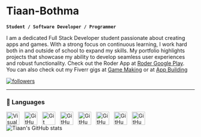 # Tiaan-Bothma

**`Student / Software Developer / Programmer`**

I am a dedicated Full Stack Developer student passionate about creating apps and games. With a strong focus on continuous learning, I work hard both in and outside of school to expand my skills. My portfolio highlights projects that showcase my ability to develop seamless user experiences and robust functionality. Check out the Roder App at [Roder Google Play](https://play.google.com/store/apps/details?id=com.tb.roder). You can also check out my Fiverr gigs at [Game Making](https://www.fiverr.com/s/bWDdE1) or at [App Building](https://www.fiverr.com/s/z68W0g)

<p align="left">
  <a href="https://www.instagram.com/roderbiker/?igshid=MzNlNGNkZWQ4Mg%3D%3D">
    <img alt="followers" title="Follow me on Instagram" src="https://img.shields.io/badge/Instagram-Follow-E1306C?style=for-the-badge&logo=Instagram"/></a>


---

### 🔧 Languages

<img align="left" alt="Visual Studio Code" width="35px" src="https://cdn.jsdelivr.net/gh/devicons/devicon/icons/vscode/vscode-original.svg" style="padding-right:10px;" />
<img align="left" alt="GitHub" width="35px" src="https://cdn.jsdelivr.net/gh/devicons/devicon/icons/dart/dart-original.svg" style="padding-right:10px;" />
<img align="left" alt="Git" width="35px" src="https://cdn.jsdelivr.net/gh/devicons/devicon/icons/git/git-original.svg" style="padding-right:10px;" />
<img align="left" alt="GitHub" width="35px" src="https://user-images.githubusercontent.com/3369400/139447912-e0f43f33-6d9f-45f8-be46-2df5bbc91289.png" style="padding-right:10px;" />
<img align="left" alt="GitHub" width="35px" src="https://cdn.jsdelivr.net/gh/devicons/devicon/icons/firebase/firebase-plain.svg" style="padding-right:10px;" />
<img align="left" alt="GitHub" width="35px" src="https://cdn.jsdelivr.net/gh/devicons/devicon/icons/linux/linux-original.svg" style="padding-right:10px;" />
<img align="left" alt="GitHub" width="35px" src="https://cdn.jsdelivr.net/gh/devicons/devicon/icons/python/python-original.svg" style="padding-right:10px;" />
<img align="left" alt="GitHub" width="35px" src="https://cdn.jsdelivr.net/gh/devicons/devicon/icons/unity/unity-original.svg" style="padding-right:10px;" />

#

![Tiaan's GitHub stats](https://github-readme-stats.vercel.app/api?username=Tyroneexe&show_icons=true&theme=dracula)